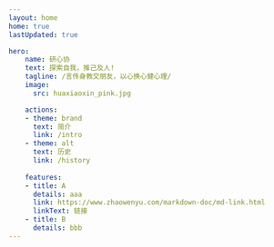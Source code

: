 ```yaml
---
layout: home 
home: true
lastUpdated: true

hero:
    name: 研心协
    text: 探索自我，推己及人!
    tagline: /言传身教交朋友，以心换心健心理/ 
    image:
      src: huaxiaoxin_pink.jpg

    actions:
    - theme: brand
      text: 简介
      link: /intro
    - theme: alt
      text: 历史
      link: /history
    
    features:
    - title: A 
      details: aaa
      link: https://www.zhaowenyu.com/markdown-doc/md-link.html
      linkText: 链接
    - title: B
      details: bbb
---
```


